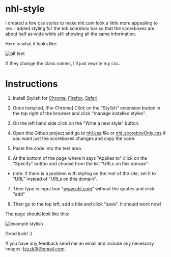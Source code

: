 # nhl-style

I created a few css styles to make nhl.com look a little more appealing to me. I added styling for the tob scorebox bar so that the scoreboxes are about half as wide while still showing all the same information.

Here is what it looks like:

![alt text](https://github.com/bizzk3t/nhl-style/raw/master/screenshotScoreboxes.png "nhl style")




If they change the class names, I'll just rewrite my css.

Instructions
============

1. Install Stylish for
[Chrome](https://chrome.google.com/webstore/detail/stylish/fjnbnpbmkenffdnngjfgmeleoegfcffe?hl=en),
[Firefox](https://addons.mozilla.org/en-US/firefox/addon/stylish/),
[Safari](https://safari-extensions.apple.com/details/?id=com.sobolev.stylish-5555L95H45).

2. Once installed, \[For Chrome\] Click on the "Stylish" extension button in the top right of the browser and click "manage installed styles".

3. On the left hand side click on the "Write a new style" button.

4. Open this Github project and go to [nhl.css](https://github.com/bizzk3t/nhl-style/raw/master/nhl.css) file or [nhl_scoreboxOnly.css](https://github.com/bizzk3t/nhl-style/raw/master/nhl.css) if you want just the scoreboxes changes and copy the code.

5. Paste the code into the text area.

6. At the bottom of the page where it says "Applies to" click on the "Specify" button and choose from the list "URLs on this domain".
  * note: if there is a problem with styling on the rest of the site, set it to "URL" instead of "URLs on this domain".

7. Then type in input box "www.nhl.com" without the quotes and click "add"

8. Then go to the top left, add a title and click "save". It should work now!

The page should look like this:

![example stylish](https://github.com/bizzk3t/nhl-style/raw/master/example.png "example stylish")

Good luck! :)

If you have any feedback send me an email and include any necessary images: bizzk3t@gmail.com.

